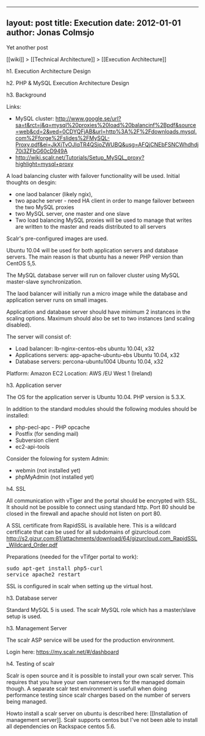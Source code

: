 
---
layout: post
title: Execution
date: 2012-01-01
author: Jonas Colmsjo
---

Yet another post





[[wiki]] > [[Technical Architecture]] > [[Execution Architecture]]

h1. Execution Architecture Design

h2. PHP & MySQL Execution Architecture Design

h3. Background

Links:
* MySQL cluster: http://www.google.se/url?sa=t&rct=j&q=mysql%20proxies%20load%20balancinf%2Bpdf&source=web&cd=2&ved=0CDYQFjAB&url=http%3A%2F%2Fdownloads.mysql.com%2Fforge%2Fslides%2FMySQL-Proxy.pdf&ei=JkXjTvOJIqTR4QSjoZWUBQ&usg=AFQjCNEbFSNCWhdhdj70i3ZFbG60cD949A
* http://wiki.scalr.net/Tutorials/Setup_MySQL_proxy?highlight=mysql+proxy

A load balancing cluster with failover functionality will be used. Initial thoughts on desgin:
* one laod balancer (likely ngix), 
* two apache server - need HA client in order to mange failover between the two MySQL proxies
* two MySQL server, one master and one slave
* Two load balancing MySQL proxies will be used to manage that writes are written to the master and reads distributed to all servers

Scalr's pre-configured images are used. 

Ubuntu 10.04 will be used for both application servers and database servers. The main reason is that ubuntu has a newer PHP version than CentOS 5,5.

The MySQL database server will run on failover cluster using MySQL master-slave synchronization. 

The laod balancer will initially run a micro image while the database and application server runs on small images.

Application and database server should have minimum 2 instances in the scaling options. Maximum should also be set to two instances (and scaling disabled).

The server will consist of:
* Load balancer: lb-nginx-centos-ebs ubuntu 10.04l, x32
* Applications servers: app-apache-ubuntu-ebs Ubuntu 10.04, x32
* Database servers: percona-ubuntu1004 Ubuntu 10.04, x32


Platform: Amazon EC2
Location: AWS /EU West 1 (Ireland)


h3. Application server

The OS for the application server is Ubuntu 10.04. PHP version is 5.3.X.

In addition to the standard modules should the following modules should be installed:
* php-pecl-apc - PHP opcache
* Postfix (for sending mail)
* Subversion client
* ec2-api-tools

Consider the folowing for system Admin:
* webmin (not installed yet)
* phpMyAdmin (not installed yet)


h4. SSL

All communication with vTiger and the portal should be encrypted with SSL. It should not be possible to connect using standard http. Port 80 should be closed in the firewall and apache should not listen on port 80.

A SSL certificate from RapidSSL is available here. This is a wildcard certificate that can be used for all subdomains of gizurcloud.com
http://s2.gizur.com:81/attachments/download/64/gizurcloud.com_RapidSSL_Wildcard_Order.pdf

Preparations (needed for the vTifger portal to work):
<pre>
sudo apt-get install php5-curl
service apache2 restart
</pre>

SSL is configured in scalr when setting up the virtual host.

h3. Database server

Standard MySQL 5 is used. The scalr MySQL role which has a master/slave setup is used.


h3. Management Server

The scalr ASP service will be used for the production environment. 

Login here: https://my.scalr.net/#/dashboard


h4. Testing of scalr 

Scalr is open source and it is possible to install your own scalr server. This requires that you have your own nameservers for the managed domain though.
A separate scalr test environment is usefull when doing performance testing since scalr charges based on the number of servers being managed. 

Howto install a scalr server on ubuntu is described here: [[Installation of management server]]. Scalr supports centos but I've not been able to install all dependencies on Rackspace centos 5.6.
